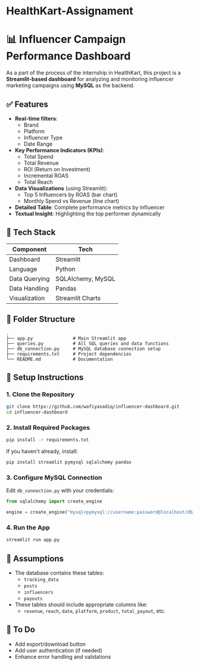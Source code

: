 # HealthKart-Assignament

# 📊 Influencer Campaign Performance Dashboard

As a part of the process of the internship in HealthKart, this project is a **Streamlit-based dashboard** for analyzing and monitoring influencer marketing campaigns using **MySQL** as the backend.

## ✅ Features

- **Real-time filters**:
  - Brand
  - Platform
  - Influencer Type
  - Date Range
- **Key Performance Indicators (KPIs)**:
  - Total Spend
  - Total Revenue
  - ROI (Return on Investment)
  - Incremental ROAS
  - Total Reach
- **Data Visualizations** (using Streamlit):
  - Top 5 Influencers by ROAS (bar chart)
  - Monthly Spend vs Revenue (line chart)
- **Detailed Table**: Complete performance metrics by influencer
- **Textual Insight**: Highlighting the top performer dynamically

## 🧩 Tech Stack

| Component     | Tech         |
|---------------|--------------|
| Dashboard     | Streamlit    |
| Language      | Python       |
| Data Querying | SQLAlchemy, MySQL |
| Data Handling | Pandas       |
| Visualization | Streamlit Charts |

## 📂 Folder Structure

```
.
├── app.py               # Main Streamlit app
├── queries.py           # All SQL queries and data functions
├── db_connection.py     # MySQL database connection setup
├── requirements.txt     # Project dependencies
└── README.md            # Documentation
```

## 🔧 Setup Instructions

### 1. Clone the Repository

```bash
git clone https://github.com/wafiyasadiq/influencer-dashboard.git
cd influencer-dashboard
```

### 2. Install Required Packages

```bash
pip install -r requirements.txt
```

If you haven't already, install:

```bash
pip install streamlit pymysql sqlalchemy pandas
```

### 3. Configure MySQL Connection

Edit `db_connection.py` with your credentials:

```python
from sqlalchemy import create_engine

engine = create_engine("mysql+pymysql://username:password@localhost/db_name")
```

### 4. Run the App

```bash
streamlit run app.py
```

## 🧠 Assumptions

- The database contains these tables:
  - `tracking_data`
  - `posts`
  - `influencers`
  - `payouts`
- These tables should include appropriate columns like:
  - `revenue`, `reach`, `date`, `platform`, `product`, `total_payout`, etc.

## 📝 To Do

- Add export/download button
- Add user authentication (if needed)
- Enhance error handling and validations
